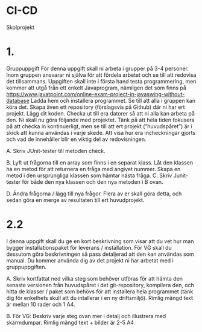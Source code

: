 # CI-CD
Skolprojekt

# 1.
Gruppuppgift För denna uppgift skall ni arbeta i grupper på 3-4 personer. Inom gruppen ansvarar ni själva för att fördela arbetet och se till att redovisa det tillsammans. Uppgiften skall inte i första hand testa programmering, men kommer att utgå från ett enkelt Javaprogram, nämligen det som finns på https://www.javatpoint.com/online-exam-project-in-javaswing-without-database Ladda hem och installera programmet. Se till att alla i gruppen kan köra det. Skapa även ett repository (förslagsvis på Github) där ni har ert projekt. Lägg dit koden. Checka ut till era datorer så att ni alla kan arbeta på den. Ni skall nu göra följande med projektet. Tänk på att hela tiden fokusera på att checka in kontinuerligt, men se till att ert projekt (”huvudspåret”) är i skick att kunna användas i varje skede. Att visa hur era incheckningar gjorts och vad de innehåller blir en viktig del av redovisningen. 

A. Skriv JUnit-tester till metoden check. 

B. Lyft ut frågorna till en array som finns i en separat klass. Låt den klassen ha en metod för att returnera en fråga med angivet nummer. Skapa en metod i den ursprungliga klassen som hämtar nästa fråga. C. Skriv Junit-tester för både den nya klassen och den nya metoden i B ovan. 

D. Ändra frågorna / lägg till nya frågor. Flera av er skall göra detta, och sedan göra en merge av resultaten till ert huvudprojekt.

# 2.2 
I denna uppgift skall du ge en kort beskrivning som visar att du vet hur man bygger installationspaket för leverans / installation. För VG skall du dessutom göra beskrivningen så pass detaljerad att den kan användas som manual. Du kommer använda dig av det projekt ni har arbetat med i gruppuppgiften. 

A. Skriv kortfattat ned vilka steg som behöver utföras för att hämta den senaste versionen från huvudspåret i det git-repository, kompilera den, och hitta de klasser / paket som behövs för att installera hela programmet (tänk dig för enkelhets skull att du intallerar i en ny driftsmiljö). Rimlig mängd text är mellan 10 rader och 1 A4. 

B. För VG: Beskriv varje steg ovan mer i detalj och illustrera med skärmdumpar. Rimlig mängd text + bilder är 2-5 A4
